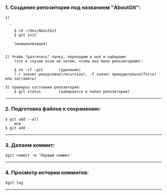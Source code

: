 ### 1. Создание репозитория под названием "AboutGit":

    1)
    
      `  
        $ cd ~/dev/AboutGit 
        $ git init                 
      `  
        (инициализация)
    

    2) Чтобы "разгитить" папку, переходим в неё и набираем 
        (это в случае если не хотим, чтобы она была репозиторием):

        $ rm -rf .git       (удаление)
        (-r значит рекурсивно(recursive), -f значит принудительно(force) или заставить)

    3) проверка состояния репозитория:
        $ git status        (набирается в папке репозитория)
 --- 
### 2. Подготовка файлов к сохранению:

    $ git add --all
        или
    $ git add .
---
### 3. Делаем коммит:

    $git commit -m 'Первый коммит'
---
### 4. Просмотр истории коммитов:

    $git log
---